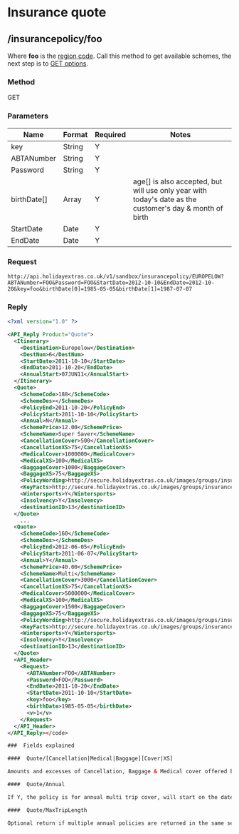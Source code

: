# Insurance quote

## /insurancepolicy/foo

Where **foo** is the [region code](hxapi/types/regioncode). Call this method to get available schemes, the next step is to [GET options](hxapi/insuranceretail/options).

### Method

GET

### Parameters

 | Name        | Format | Required | Notes                                                                                                   | 
 | ----        | ------ | -------- | -----                                                                                                   | 
 | key         | String | Y        |                                                                                                         | 
 | ABTANumber  | String | Y        |                                                                                                         | 
 | Password    | String | Y        |                                                                                                         | 
 | birthDate[] | Array  | Y        | age[] is also accepted, but will use only year with today's date as the customer's day & month of birth | 
 | StartDate   | Date   | Y        |                                                                                                         | 
 | EndDate     | Date   | Y        |                                                                                                         | 

### Request

```
http://api.holidayextras.co.uk/v1/sandbox/insurancepolicy/EUROPELOW?ABTANumber=FOO&Password=FOO&StartDate=2012-10-10&EndDate=2012-10-20&key=foo&birthDate[0]=1985-05-05&birthDate[1]=1987-07-07
```

### Reply

```xml
<?xml version="1.0" ?>

<API_Reply Product="Quote">
  <Itinerary>
    <Destination>Europelow</Destination>
    <DestNum>6</DestNum>
    <StartDate>2011-10-10</StartDate>
    <EndDate>2011-10-20</EndDate>
    <AnnualStart>07JUN11</AnnualStart>
  </Itinerary>
  <Quote>
    <SchemeCode>188</SchemeCode>
    <SchemeDes></SchemeDes>
    <PolicyEnd>2011-10-20</PolicyEnd>
    <PolicyStart>2011-10-10</PolicyStart>
    <Annual>N</Annual>
    <SchemePrice>12.00</SchemePrice>
    <SchemeName>Super Saver</SchemeName>
    <CancellationCover>500</CancellationCover>
    <CancellationXS>75</CancellationXS>
    <MedicalCover>1000000</MedicalCover>
    <MedicalXS>100</MedicalXS>
    <BaggageCover>1000</BaggageCover>
    <BaggageXS>75</BaggageXS>
    <PolicyWording>http://secure.holidayextras.co.uk/images/groups/insurancemagenta/policy_wording/Direct - PW.pdf</PolicyWording>
    <KeyFacts>http://secure.holidayextras.co.uk/images/groups/insurancemagenta/policy_wording/Direct - KF.pdf</KeyFacts>
    <Wintersports>Y</Wintersports>
    <Insolvency>Y</Insolvency>
    <destinationID>13</destinationID>
  </Quote>
	...
  <Quote>
    <SchemeCode>160</SchemeCode>
    <SchemeDes></SchemeDes>
    <PolicyEnd>2012-06-05</PolicyEnd>
    <PolicyStart>2011-06-07</PolicyStart>
    <Annual>Y</Annual>
    <SchemePrice>40.00</SchemePrice>
    <SchemeName>Multi</SchemeName>
    <CancellationCover>3000</CancellationCover>
    <CancellationXS>75</CancellationXS>
    <MedicalCover>5000000</MedicalCover>
    <MedicalXS>100</MedicalXS>
    <BaggageCover>1500</BaggageCover>
    <BaggageXS>75</BaggageXS>
    <PolicyWording>http://secure.holidayextras.co.uk/images/groups/insurancemagenta/policy_wording/Direct - PW.pdf</PolicyWording>
    <KeyFacts>http://secure.holidayextras.co.uk/images/groups/insurancemagenta/policy_wording/Direct - KF.pdf</KeyFacts>
    <Wintersports>Y</Wintersports>
    <Insolvency>Y</Insolvency>
    <destinationID>13</destinationID>
  </Quote>
  <API_Header>
    <Request>
      <ABTANumber>FOO</ABTANumber>
      <Password>FOO</Password>
      <EndDate>2011-10-20</EndDate>
      <StartDate>2011-10-10</StartDate>
      <key>foo</key>
      <birthDate>1985-05-05</birthDate>
      <v>1</v>
    </Request>
  </API_Header>
</API_Reply></code>

###  Fields explained

####  Quote/[Cancellation|Medical|Baggage][Cover|XS]

Amounts and excesses of Cancellation, Baggage & Medical cover offered by the policy, in pounds.

####  Quote/Annual

If Y, the policy is for annual multi trip cover, will start on the date of issue and end 364 days afterward rather than the searched for dates.

####  Quote/MaxTripLength

Optional return if multiple annual policies are returned in the same search - the maximum duration of any individual trip that can be taken under this policy.

